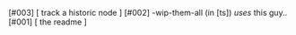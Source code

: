 [#003]       [ track a historic node ]
[#002]       -wip-them-all (in [ts]) *uses* this guy..
[#001]       [ the readme ]
